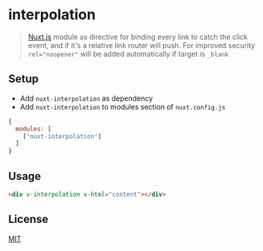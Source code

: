 # interpolation

> [Nuxt.js](https://github.com/nuxt/nuxt.js/) module as directive for binding every link to catch the click event, and if it's a relative link router will push. For improved security `rel="noopener"` will be added automatically if target is `_blank`

## Setup

- Add ```nuxt-interpolation``` as dependency
- Add ```nuxt-interpolation``` to modules section of ```nuxt.config.js```

```javascript
{
  modules: [
    ['nuxt-interpolation']
  ]
}
```

## Usage

```html
<div v-interpolation v-html="content"></div>
```

## License

[MIT](https://opensource.org/licenses/MIT)


